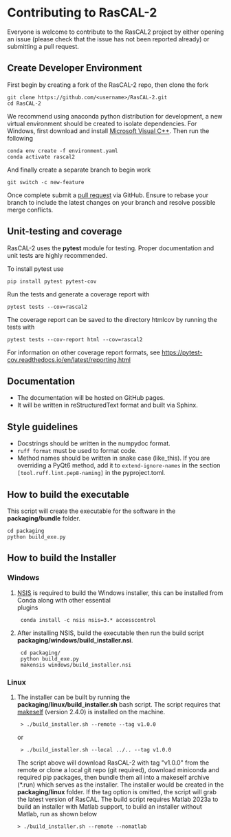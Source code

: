 Contributing to RasCAL-2
========================
Everyone is welcome to contribute to the RasCAL2 project by either opening an issue (please check that the 
issue has not been reported already) or submitting a pull request.

Create Developer Environment
----------------------------
First begin by creating a fork of the RasCAL-2 repo, then clone the fork

    git clone https://github.com/<username>/RasCAL-2.git
    cd RasCAL-2

We recommend using anaconda python distribution  for development, a new virtual environment should be 
created to isolate dependencies. For Windows, first download and install [Microsoft Visual C++](https://aka.ms/vs/16/release/vc_redist.x64.exe). Then run the following

    conda env create -f environment.yaml
    conda activate rascal2

And finally create a separate branch to begin work

    git switch -c new-feature

Once complete submit a [pull request](https://docs.github.com/en/pull-requests/collaborating-with-pull-requests/proposing-changes-to-your-work-with-pull-requests/creating-a-pull-request-from-a-fork) via GitHub. 
Ensure to rebase your branch to include the latest changes on your branch and resolve possible merge conflicts.

Unit-testing and coverage
-------------------------
RasCAL-2 uses the **pytest** module for testing. Proper documentation and unit tests are highly recommended.

To install pytest use

    pip install pytest pytest-cov

Run the tests and generate a coverage report with

    pytest tests --cov=rascal2

The coverage report can be saved to the directory htmlcov by running the tests with

    pytest tests --cov-report html --cov=rascal2

For information on other coverage report formats, see https://pytest-cov.readthedocs.io/en/latest/reporting.html

Documentation
-------------
* The documentation will be hosted on GitHub pages.
* It will be written in reStructuredText format and built via Sphinx.

Style guidelines
----------------
* Docstrings should be written in the numpydoc format.
* `ruff format` must be used to format code.
* Method names should be written in snake case (like_this). If you are overriding a PyQt6 method,
  add it to `extend-ignore-names` in the section `[tool.ruff.lint.pep8-naming]` in the pyproject.toml.

How to build the executable
---------------------------
This script will create the executable for the software in the **packaging/bundle** folder.

    cd packaging
    python build_exe.py

How to build the Installer
--------------------------
### Windows
1. [NSIS](https://sourceforge.net/projects/nsis/)  is required to build the Windows installer, this can be installed from Conda along with other essential  
plugins
   
        conda install -c nsis nsis=3.* accesscontrol
    
2. After installing NSIS, build the executable then run the build script **packaging/windows/build_installer.nsi**.

        cd packaging/
        python build_exe.py
        makensis windows/build_installer.nsi
      
### Linux
1. The installer can be built by running the **packaging/linux/build_installer.sh** bash script. The script requires 
   that [makeself](https://makeself.io/) (version 2.4.0) is installed on the machine.

        > ./build_installer.sh --remote --tag v1.0.0

   or
   
        > ./build_installer.sh --local ../.. --tag v1.0.0
   
   The script above will download RasCAL-2 with tag "v1.0.0" from the remote or clone a local git repo (git required), 
   download miniconda and required pip packages, then  bundle them all into a makeself archive (*.run) which serves 
   as the installer. The installer would be created in the **packaging/linux** folder. If the tag option is omitted, 
   the script will grab the latest version of RasCAL. The build script requires Matlab 2023a to build an installer with 
   Matlab support, to build an installer without Matlab, run as shown below
   
       > ./build_installer.sh --remote --nomatlab
